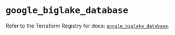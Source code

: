 # `google_biglake_database`

Refer to the Terraform Registry for docs: [`google_biglake_database`](https://registry.terraform.io/providers/hashicorp/google/6.26.0/docs/resources/biglake_database).
